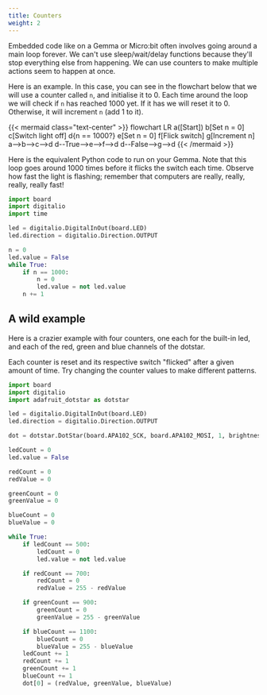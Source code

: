 ```yaml
---
title: Counters
weight: 2
---
```


Embedded code like on a Gemma or Micro:bit
often involves going around a main loop
forever. We can't use sleep/wait/delay functions because they'll stop everything else
from happening. We can use counters to make multiple actions seem to happen at once.

Here is an example. In this case, you can see in the flowchart below that we will use
a counter called `n`, and initialise it to 0. Each time around the loop we will check
if `n` has reached 1000 yet. If it has we will reset it to 0. Otherwise, it will
increment `n` (add 1 to it).

{{< mermaid class="text-center" >}}
flowchart LR
a([Start])
b[Set n = 0]
c[Switch light off]
d{n == 1000?}
e[Set n = 0]
f[Flick switch]
g[Increment n]
a-->b-->c-->d
d--True-->e-->f-->d
d--False-->g-->d
{{< /mermaid >}}

Here is the equivalent Python code to run on your Gemma. Note that this loop goes around
1000 times before it flicks the switch each time. Observe how fast the light is flashing;
remember that computers are really, really, really, really fast!

```python {linenos=table}
import board
import digitalio
import time

led = digitalio.DigitalInOut(board.LED)
led.direction = digitalio.Direction.OUTPUT

n = 0
led.value = False
while True:
    if n == 1000:
        n = 0
        led.value = not led.value
    n += 1
```

## A wild example
Here is a crazier example with four counters, one each for the built-in led,
and each of the red, green and blue channels of the dotstar.

Each counter is reset and its respective switch "flicked" after a given
amount of time. Try changing the counter values to make different patterns.

```python {linenos=table}
import board
import digitalio
import adafruit_dotstar as dotstar

led = digitalio.DigitalInOut(board.LED)
led.direction = digitalio.Direction.OUTPUT

dot = dotstar.DotStar(board.APA102_SCK, board.APA102_MOSI, 1, brightness=0.2)

ledCount = 0
led.value = False

redCount = 0
redValue = 0

greenCount = 0
greenValue = 0

blueCount = 0
blueValue = 0

while True:
    if ledCount == 500:
        ledCount = 0
        led.value = not led.value

    if redCount == 700:
        redCount = 0
        redValue = 255 - redValue

    if greenCount == 900:
        greenCount = 0
        greenValue = 255 - greenValue

    if blueCount == 1100:
        blueCount = 0
        blueValue = 255 - blueValue
    ledCount += 1
    redCount += 1
    greenCount += 1
    blueCount += 1
    dot[0] = (redValue, greenValue, blueValue)
```
